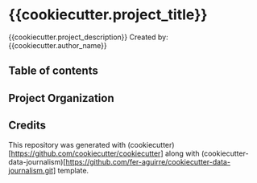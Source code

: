 # {{cookiecutter.project_title}}
{{cookiecutter.project_description}}
Created by: {{cookiecutter.author_name}}

## Table of contents

## Project Organization

## Credits
This repository was generated with (cookiecutter)[https://github.com/cookiecutter/cookiecutter] along with (cookiecutter-data-journalism)[https://github.com/fer-aguirre/cookiecutter-data-journalism.git] template.